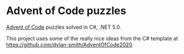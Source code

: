 # Advent of Code puzzles

[Advent of Code](https://adventofcode.com/) puzzles solved in C#, .NET 5.0. 

This project uses some of the really nice ideas from the C# template at https://github.com/dylan-smith/AdventOfCode2020
